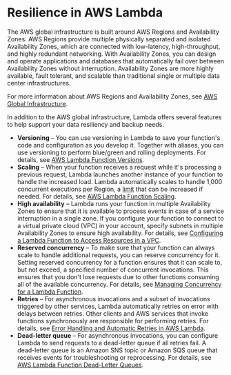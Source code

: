 # Resilience in AWS Lambda<a name="security-resilience"></a>

The AWS global infrastructure is built around AWS Regions and Availability Zones\. AWS Regions provide multiple physically separated and isolated Availability Zones, which are connected with low\-latency, high\-throughput, and highly redundant networking\. With Availability Zones, you can design and operate applications and databases that automatically fail over between Availability Zones without interruption\. Availability Zones are more highly available, fault tolerant, and scalable than traditional single or multiple data center infrastructures\. 

For more information about AWS Regions and Availability Zones, see [AWS Global Infrastructure](http://aws.amazon.com/about-aws/global-infrastructure/)\.

In addition to the AWS global infrastructure, Lambda offers several features to help support your data resiliency and backup needs\.
+ **Versioning** – You can use versioning in Lambda to save your function's code and configuration as you develop it\. Together with aliases, you can use versioning to perform blue/green and rolling deployments\. For details, see [AWS Lambda Function Versions](configuration-versions.md)\.
+ **Scaling** – When your function receives a request while it's processing a previous request, Lambda launches another instance of your function to handle the increased load\. Lambda automatically scales to handle 1,000 concurrent executions per Region, a [limit](gettingstarted-limits.md) that can be increased if needed\. For details, see [AWS Lambda Function Scaling](invocation-scaling.md)\.
+ **High availability** – Lambda runs your function in multiple Availability Zones to ensure that it is available to process events in case of a service interruption in a single zone\. If you configure your function to connect to a virtual private cloud \(VPC\) in your account, specify subnets in multiple Availability Zones to ensure high availability\. For details, see [Configuring a Lambda Function to Access Resources in a VPC](configuration-vpc.md)\.
+ **Reserved concurrency** – To make sure that your function can always scale to handle additional requests, you can reserve concurrency for it\. Setting reserved concurrency for a function ensures that it can scale to, but not exceed, a specified number of concurrent invocations\. This ensures that you don't lose requests due to other functions consuming all of the available concurrency\. For details, see [Managing Concurrency for a Lambda Function](configuration-concurrency.md)\.
+ **Retries** – For asynchronous invocations and a subset of invocations triggered by other services, Lambda automatically retries on error with delays between retries\. Other clients and AWS services that invoke functions synchronously are responsible for performing retries\. For details, see [Error Handling and Automatic Retries in AWS Lambda](invocation-retries.md)\.
+ **Dead\-letter queue** – For asynchronous invocations, you can configure Lambda to send requests to a dead\-letter queue if all retries fail\. A dead\-letter queue is an Amazon SNS topic or Amazon SQS queue that receives events for troubleshooting or reprocessing\. For details, see [AWS Lambda Function Dead\-Letter Queues](invocation-async.md#dlq)\.